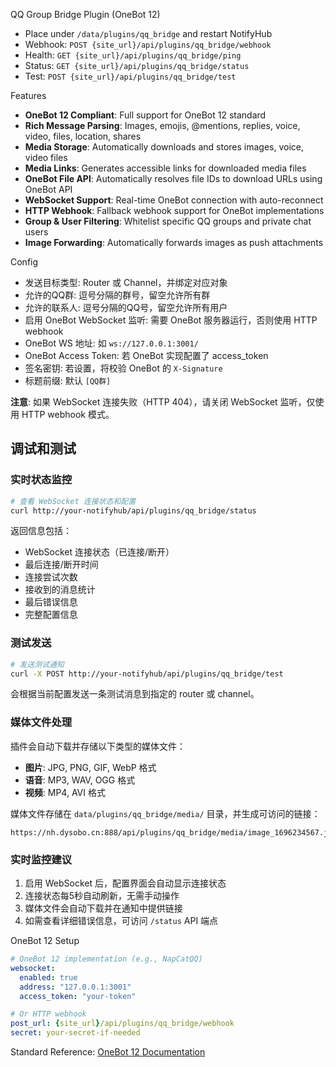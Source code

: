 QQ Group Bridge Plugin (OneBot 12)

- Place under `/data/plugins/qq_bridge` and restart NotifyHub
- Webhook: `POST {site_url}/api/plugins/qq_bridge/webhook`
- Health: `GET {site_url}/api/plugins/qq_bridge/ping`
- Status: `GET {site_url}/api/plugins/qq_bridge/status`
- Test: `POST {site_url}/api/plugins/qq_bridge/test`

Features

- **OneBot 12 Compliant**: Full support for OneBot 12 standard
- **Rich Message Parsing**: Images, emojis, @mentions, replies, voice, video, files, location, shares
- **Media Storage**: Automatically downloads and stores images, voice, video files
- **Media Links**: Generates accessible links for downloaded media files
- **OneBot File API**: Automatically resolves file IDs to download URLs using OneBot API
- **WebSocket Support**: Real-time OneBot connection with auto-reconnect
- **HTTP Webhook**: Fallback webhook support for OneBot implementations
- **Group & User Filtering**: Whitelist specific QQ groups and private chat users
- **Image Forwarding**: Automatically forwards images as push attachments

Config

- 发送目标类型: Router 或 Channel，并绑定对应对象
- 允许的QQ群: 逗号分隔的群号，留空允许所有群
- 允许的联系人: 逗号分隔的QQ号，留空允许所有用户
- 启用 OneBot WebSocket 监听: 需要 OneBot 服务器运行，否则使用 HTTP webhook
- OneBot WS 地址: 如 `ws://127.0.0.1:3001/`
- OneBot Access Token: 若 OneBot 实现配置了 access_token
- 签名密钥: 若设置，将校验 OneBot 的 `X-Signature`
- 标题前缀: 默认 `[QQ群]`

**注意**: 如果 WebSocket 连接失败（HTTP 404），请关闭 WebSocket 监听，仅使用 HTTP webhook 模式。

## 调试和测试

### 实时状态监控
```bash
# 查看 WebSocket 连接状态和配置
curl http://your-notifyhub/api/plugins/qq_bridge/status
```

返回信息包括：
- WebSocket 连接状态（已连接/断开）
- 最后连接/断开时间
- 连接尝试次数
- 接收到的消息统计
- 最后错误信息
- 完整配置信息

### 测试发送
```bash
# 发送测试通知
curl -X POST http://your-notifyhub/api/plugins/qq_bridge/test
```

会根据当前配置发送一条测试消息到指定的 router 或 channel。

### 媒体文件处理
插件会自动下载并存储以下类型的媒体文件：
- **图片**: JPG, PNG, GIF, WebP 格式
- **语音**: MP3, WAV, OGG 格式  
- **视频**: MP4, AVI 格式

媒体文件存储在 `data/plugins/qq_bridge/media/` 目录，并生成可访问的链接：
```
https://nh.dysobo.cn:888/api/plugins/qq_bridge/media/image_1696234567.jpg
```

### 实时监控建议
1. 启用 WebSocket 后，配置界面会自动显示连接状态
2. 连接状态每5秒自动刷新，无需手动操作
3. 媒体文件会自动下载并在通知中提供链接
4. 如需查看详细错误信息，可访问 `/status` API 端点

OneBot 12 Setup

```yaml
# OneBot 12 implementation (e.g., NapCatQQ)
websocket:
  enabled: true
  address: "127.0.0.1:3001"
  access_token: "your-token"

# Or HTTP webhook
post_url: {site_url}/api/plugins/qq_bridge/webhook
secret: your-secret-if-needed
```

Standard Reference: [OneBot 12 Documentation](https://onebot.dev/)


